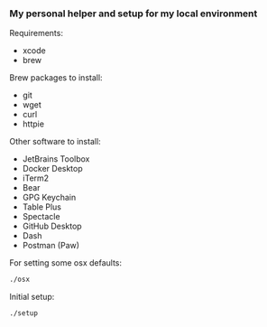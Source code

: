 ### My personal helper and setup for my local environment

Requirements:
- xcode
- brew

Brew packages to install:
- git
- wget
- curl
- httpie

Other software to install:
- JetBrains Toolbox
- Docker Desktop
- iTerm2
- Bear
- GPG Keychain
- Table Plus
- Spectacle
- GitHub Desktop
- Dash
- Postman (Paw)


For setting some osx defaults:
```sh
./osx
```

Initial setup:
```sh
./setup
```
